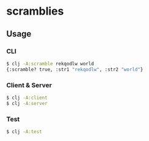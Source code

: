 # scramblies

## Usage

### CLI

```Bash
$ clj -A:scramble rekqodlw world
{:scramble? true, :str1 "rekqodlw", :str2 "world"}
```

### Client & Server

```Bash
$ clj -A:client
$ clj -A:server
```

### Test

```Bash
$ clj -A:test
```
